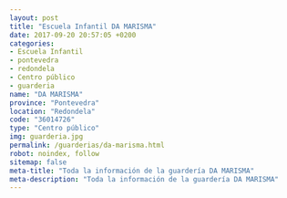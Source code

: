 ```yaml
---
layout: post
title: "Escuela Infantil DA MARISMA"
date: 2017-09-20 20:57:05 +0200
categories:
- Escuela Infantil
- pontevedra
- redondela
- Centro público
- guarderia
name: "DA MARISMA"
province: "Pontevedra"
location: "Redondela"
code: "36014726"
type: "Centro público"
img: guarderia.jpg
permalink: /guarderias/da-marisma.html
robot: noindex, follow
sitemap: false
meta-title: "Toda la información de la guardería DA MARISMA"
meta-description: "Toda la información de la guardería DA MARISMA"
---
```

